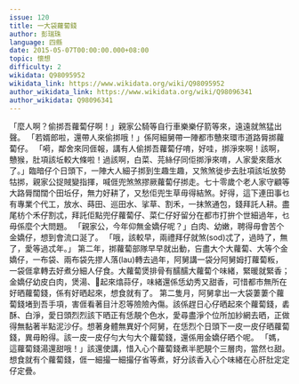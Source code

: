 ```yaml
---
issue: 120
title: 一大袋蘿蔔錢
author: 彭瑞珠
language: 四縣
date: 2015-05-07T00:00:00.000+08:00
topic: 懷想
difficulty: 2
wikidata: Q98095952
wikidata_link: https://www.wikidata.org/wiki/Q98095952
author_wikidata_link: https://www.wikidata.org/wiki/Q98096341
author_wikidata: Q98096341
---
```

「麼人啊？偷挷吾蘿蔔仔啊！」親家公騎等自行車樂樂仔箭等來，遠遠就煞猛出聲。
「若婿郎啦，還帶人來偷挷哦！」係阿細舅帶一陣都市戇來環市道路脣挷蘿蔔仔。
「嗬，鄰舍來同𠊎報，講有人偷挷吾蘿蔔仔唷，好哇，挷淨來啊！該啊，戇猴，肚項該坵較大條啦！過該啊，白菜、芫絲仔同佢挷淨來唷，人家愛來蔭水了。」臨暗仔个日頭下，一陣大人細子挷到生趣生趣，又煞煞徙步去肚項該坵放勢牯挷，親家公捉賊變指揮，喊𠊎兜煞煞摎厥蘿蔔仔挷走。七十零歲个老人家守顧等大路脣闊闊个田坵仔，無力好耕了，又愁佢兜生草毋得結煞。好得，這下連田事乜有專業个代工，放水、蒔田、巡田水、挲草、割禾，一抹煞通包，錢拜託人耕。盡尾枋个禾仔割忒，拜託佢點兜仔蘿蔔仔、菜仁仔好留分在都市打拚个世細過年，乜毋係麼个大問題。
「親家公，今年仰無金嬌仔呢？」白肉、幼嫩，聘得毋會苦个金嬌仔，想到會流口涎了。
「哦，該較早，兩禮拜仔就煞(sod)忒了，過時了，無了，愛等過忒年。」
第二年，挷蘿蔔部隊早早就出動，吂盡大个大蘿蔔、大等个金嬌仔，一布袋、兩布袋先摎人落(lau)轉去過年，阿舅講一袋分阿舅姆打蘿蔔粄，一袋𠊎拿轉去好煮分細人仔食。大蘿蔔煲排骨有醹醹大蘿蔔个味緒，緊暖就緊香；金嬌仔幼皮白肉，煲湯、𤍒起來熻蒜仔，味緒還係恁幼秀又甜香，可惜都市無所在好晒蘿蔔錢，係有好晒起來，想食就有了。
第二隻月，阿舅拿出一大袋萋萋个蘿蔔錢堵到吾手項，害𠊎看著目汁忍等險險內傷。該係趕日心仔晒起來个蘿蔔錢，砉酥、白淨，愛日頭烈烈該下晒正有恁靚个色水，愛尋盡淨个位所加紗網去晒，正做得無黏著半點泥沙仔。想著身體無異好个阿舅，在恁烈个日頭下一皮一皮仔晒蘿蔔錢，異毋盼得。該一皮一皮仔勻大勻大个蘿蔔錢，還係用金嬌仔晒个呢。
「媽，這蘿蔔錢湯還甜哦！」該還使講，惜入心个蘿蔔錢煮半肥靚个三層肉，當然乜甜。想食就有个蘿蔔錢，𠊎一細撮一細撮仔省等煮，好分該香入心个味緒在心肝肚定定仔定疊。